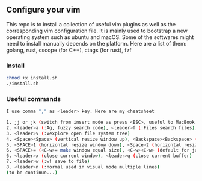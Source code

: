 ## Configure your vim

This repo is to install a collection of useful vim plugins as well as the corresponding vim configuration file.
It is mainly used to bootstrap a new operating system such as ubuntu and macOS. Some of the softwares might need to install manually depends on the platform.
Here are a list of them: golang, rust, cscope (for C++), ctags (for rust), fzf

### Install

```bash
chmod +x install.sh
./install.sh
```

### Useful commands

```bash
I use comma "," as <leader> key. Here are my cheatsheet

1. jj or jk (switch from insert mode as press <ESC>, useful to MacBook touchbar)
2. <leader>a (:Ag, fuzzy search code), <leader>f (:Files search files), :Tags (search ctags -R . generated)
3. <leader>v (:Vexplore open file system tree)
4. <Space><Space> (vertical resize window up), <Backspace><Backspace> (vertical resize window down)
5. <SPACE>1 (horizontal resize window down), <Space>2 (horizontal resize window up)
6. <SPACE>= (<C-w>= make window equal size), <C-w><C-w> (default for jump between windows)
6. <leader>x (close current window), <leader>q (close current buffer)
7. <leader>w (:w! save to file)
8. <leader>n (:normal used in visual mode multiple lines)
(to be continue...)
```
